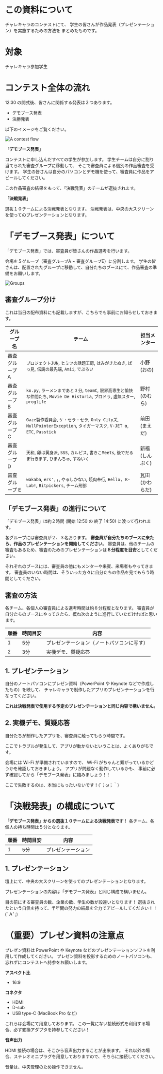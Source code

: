 # この資料について

チャレキャラのコンテストにて、
学生の皆さんが作品発表（プレゼンテーション）を実施するための方法を
まとめたものです。

# 対象

チャレキャラ参加学生

# コンテスト全体の流れ

12:30 の開式後、皆さんに関係する発表は２つあります。

- デモブース発表
- 決勝発表

以下のイメージをご覧ください。

![A contest flow](images/2019-11-29-contest-flow.png)

 **「デモブース発表」**

コンテストに申し込んだすべての学生が参加します。
学生チームは自分に割り当てられた審査グループに移動して、
そこで審査員による個別の作品審査を受けます。
学生の皆さんは自分のパソコンとデモ機を使って、審査員に作品をアピールしてください。

この作品審査の結果をもって、「決戦発表」のチームが選抜されます。

 **「決戦発表」**

選抜１０チームによる決戦発表となります。
決戦発表は、中央の大スクリーンを使ってのプレゼンテーションとなります。

# 「デモブース発表」について

「デモブース発表」では、審査員が皆さんの作品選考を行います。

会場を５グループ（審査グループA ~ 審査グループE）に分割します。
学生の皆さんは、配置されたグループに移動して、自分たちのブースにて、作品審査の準備をお願いします。

![Groups](images/2019-12-17-groups.png)  

## 審査グループ分け

これは当日の配布資料にも記載しますが、こちらでも事前にお知らせしておきます。

| グループ名 | チーム | 担当メンター |
| --- | --- | --- |
| 審査グループ A | `プロジェクトJUN`, `ヒミツの話題工房`, `はみがきたぬき`, `ぱっ見`, `伝説の最先端`, `Amii`, `でぷろい` | 小野 (おの) |
| 審査グループ B | `ko.py`, `ラーメンまであと３分`, `teamC`, `限界高専生と愉快な仲間たち`, `Movie De Historia`, `ブロドラ`, `虚無スター`, `proglife` | 野村 (のむら) |
| 審査グループ C | `Gaze製作委員会`, `ケ・セラ・セラ`, `Only Cityズ`, `NullPointerException`, `タイガーマスク`, `V-JET α`, `ETC`, `Passtick` | 前田 (まえだ) |
| 審査グループ D | `天和`, `卵は黄身派`, `SSS`, `カルピス`, `書きこMeets`, `後でだるま行きます`, `ひまんちゅ`, `すねいく` | 新福 (しんぷく) |
| 審査グループ E | `wakaba`, `ers'`, `;`, `やるしかない`, `焼肉奉行`, `Hello, K-Lab!`, `Bitpickers`, `チーム刑部` | 瓦田 (かわらだ) |

## 「デモブース発表」の進行について

「デモブース発表」は約２時間 (開始 12:50 の 終了 14:50) に渡って行われます。

各グループには審査員が２、３名おります。
**審査員が自分たちのブースに来たら、作品のプレゼンテーションを開始してください**。
審査員は、他のチームの審査もあるため、審査のためのプレゼンテーションは**８分程度を目安**としてください。

それぞれのブースには、審査員の他にもメンターや来賓、来場者もやってきます。
審査員のいない時間は、そういった方々に自分たちの作品を見てもらう時間としてください。

## 審査の方法

各チーム、各個人の審査員による選考時間は約８分程度となります。
審査員が自分たちのブースにやってきたら、概ね次のように進行していただければと思います。

| 順番 | 時間目安 | 内容 |
| --- | --- | --- |
| 1 | 5分 | プレゼンテーション（ノートパソコンに写す） |
| 2 | 3分 | 実機デモ、質疑応答 |

## 1. プレゼンテーション

自分のノートパソコンにプレゼン資料（PowerPoint や Keynote などで作成したもの）を映して、
チャレキャラで制作したアプリのプレゼンテーションを行なってください。

**これは決戦発表で使用する予定のプレゼンテーションと同じ内容で構いません。**

## 2. 実機デモ、質疑応答

自分たちが制作したアプリを、審査員に触ってもらう時間です。

ここでトラブルが発生して、アプリが動かないということは、よくありがちです。

会場には Wi-Fi が準備されていますので、
Wi-Fi がちゃんと繋がっているかどうかを確認しておきましょう。
アプリが問題なく動作しているかも、
事前に必ず確認してから「デモブース発表」に臨みましょう！！

ここで失敗するのは、本当にもったいないです！(´；ω；｀)

# 「決戦発表」の構成について

**「デモブース発表」からの選抜１０チームによる決戦発表です！**
各チーム、各個人の持ち時間は５分となります。

| 順番 | 時間目安 | 内容 |
| --- | --- | --- |
| 1 | 5分 | プレゼンテーション |

## 1. プレゼンテーション

壇上にて、中央の大スクリーンを使ってのプレゼンテーションとなります。

プレゼンテーションの内容は「デモブース発表」と同じ構成で構いません。

目の前にする審査員の数、企業の数、学生の数が段違いとなります！
選抜されたという自信を持って、半年間の努力の結晶を全力でアピールしてください！！(ﾟＡﾟ;)

# （重要）プレゼン資料の注意点

プレゼン資料は PowerPoint や Keynote などのプレゼンテーションソフトを利用して作成してください。
プレゼン資料を投影するためのノートパソコンも、忘れずにコンテストへ持参をお願いします。

**アスペクト比**

- 16:9

**コネクタ**

- HDMI
- D-sub
- USB type-C (MacBook Pro など)

これらは会場にて用意しております。
この一覧にない接続形式を利用する場合、必ず変換アダプタを持参してください！

**音声出力**

HDMI 接続の場合は、そこから音声出力することが出来ます。
それ以外の場合、ステレオミニプラグを用意しておりますので、そちらに接続してください。

音量は、中央管理のため操作できません。

